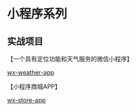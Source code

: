 # 小程序系列

## 实战项目

【一个具有定位功能和天气服务的微信小程序】

[wx-weather-app](https://github.com/liguirong720/wx-weather-app)

【小程序商城APP】

[wx-store-app](https://github.com/liguirong720/wx-store-app)